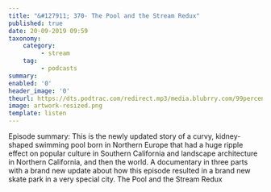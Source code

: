 ```yaml
---
title: "&#127911; 370- The Pool and the Stream Redux"
published: true
date: 20-09-2019 09:59
taxonomy:
    category:
         - stream
    tag:
         - podcasts
summary:
enabled: '0'
header_image: '0'
theurl: https://dts.podtrac.com/redirect.mp3/media.blubrry.com/99percentinvisible/dovetail.prxu.org/96/e89c3ad5-62ef-45c1-a58f-ef9e6fe344e6/01_370_The_Pool_and_the_Stream_Redux_pt_01.mp3
image: artwork-resized.png
template: listen
---
```

 
Episode summary: This is the newly updated story of a curvy, kidney-shaped swimming pool born in Northern Europe that had a huge ripple effect on popular culture in Southern California and landscape architecture in Northern California, and then the world. A documentary in three parts with a brand new update about how this episode resulted in a brand new skate park in a very special city. The Pool and the Stream Redux
